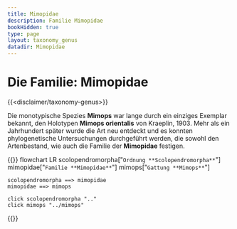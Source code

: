 ```yaml
---
title: Mimopidae
description: Familie Mimopidae
bookHidden: true
type: page
layout: taxonomy_genus
datadir: Mimopidae
---
```


# Die Familie: Mimopidae
{{<disclaimer/taxonomy-genus>}}

Die monotypische Spezies **Mimops** war lange durch ein einziges Exemplar bekannt, den Holotypen **Mimops orientalis** von Kraeplin, 1903. Mehr als ein Jahrhundert später wurde die Art neu entdeckt und es konnten phylogenetische Untersuchungen durchgeführt werden, die sowohl den Artenbestand, wie auch die Familie der **Mimopidae** festigen.

{{<mermaid>}}
    flowchart LR
        scolopendromorpha["`Ordnung
                            **Scolopendromorpha**`"]
            mimopidae["`Familie
                        **Mimopidae**`"]
                mimops["`Gattung
                        **Mimops**`"]

    scolopendromorpha ==> mimopidae
    mimopidae ==> mimops

    click scolopendromorpha ".."
    click mimops "../mimops"
{{</mermaid>}}